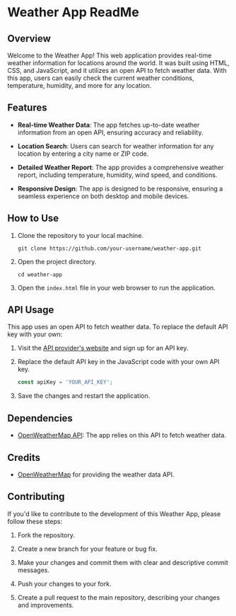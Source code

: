 # Weather App ReadMe

## Overview

Welcome to the Weather App! This web application provides real-time weather information for locations around the world. It was built using HTML, CSS, and JavaScript, and it utilizes an open API to fetch weather data. With this app, users can easily check the current weather conditions, temperature, humidity, and more for any location.

## Features

- **Real-time Weather Data**: The app fetches up-to-date weather information from an open API, ensuring accuracy and reliability.

- **Location Search**: Users can search for weather information for any location by entering a city name or ZIP code.

- **Detailed Weather Report**: The app provides a comprehensive weather report, including temperature, humidity, wind speed, and conditions.

- **Responsive Design**: The app is designed to be responsive, ensuring a seamless experience on both desktop and mobile devices.

## How to Use

1. Clone the repository to your local machine.

   ```
   git clone https://github.com/your-username/weather-app.git
   ```

2. Open the project directory.

   ```
   cd weather-app
   ```

3. Open the `index.html` file in your web browser to run the application.

## API Usage

This app uses an open API to fetch weather data. To replace the default API key with your own:

1. Visit the [API provider's website](https://www.openweathermap.org) and sign up for an API key.

2. Replace the default API key in the JavaScript code with your own API key.

   ```javascript
   const apiKey = 'YOUR_API_KEY';
   ```

3. Save the changes and restart the application.

## Dependencies

- [OpenWeatherMap API](https://www.openweathermap.org): The app relies on this API to fetch weather data.

## Credits

- [OpenWeatherMap](https://www.openweathermap.org) for providing the weather data API.

## Contributing

If you'd like to contribute to the development of this Weather App, please follow these steps:

1. Fork the repository.

2. Create a new branch for your feature or bug fix.

3. Make your changes and commit them with clear and descriptive commit messages.

4. Push your changes to your fork.

5. Create a pull request to the main repository, describing your changes and improvements.
